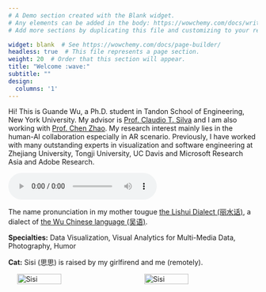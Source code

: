 ```yaml
---
# A Demo section created with the Blank widget.
# Any elements can be added in the body: https://wowchemy.com/docs/writing-markdown-latex/
# Add more sections by duplicating this file and customizing to your requirements.

widget: blank  # See https://wowchemy.com/docs/page-builder/
headless: true  # This file represents a page section.
weight: 20  # Order that this section will appear.
title: "Welcome :wave:"
subtitle: ""
design:
  columns: '1'
---
```

Hi! This is Guande Wu, a Ph.D. student in Tandon School of Engineering, New York University. My advisor is [Prof. Claudio T. Silva](https://vgc.poly.edu/~csilva/) and I am also working with [Prof. Chen Zhao](http://www.chenz.umiacs.io). My research interest mainly lies in the human-AI collaboration especially in AR scenario. Previously, I have worked with many outstanding experts in visualization and software engineering at Zhejiang University, Tongji University, UC Davis and Microsoft Research Asia and Adobe Research.
<!-- Hi! This is Guande Wu, a Ph.D. student in Tandon School of Engineering, New York University. My advisor is [Prof. Claudio T. Silva](https://vgc.poly.edu/~csilva/). I am really interested in aiding visualization design process by machine learning approaches. Previously, I have worked with many outstanding experts in visualization and software engineering at Zhejiang University, Tongji University, UC Davis and Microsoft Research Asia and Adobe Research. -->

<div class="audio-row">
<audio class="audio-md" controls >
  <source src="/audio/pronunciation.m4a" type="audio/mpeg">
  Your browser does not support the audio element.
</audio>
<p class="audio-caption">The name pronunciation in my mother tougue <a href="https://en.wikipedia.org/wiki/Lishui">the Lishui Dialect (丽水话)</a>, a dialect of <a href="https://en.wikipedia.org/wiki/Wu_Chinese"> the Wu Chinese language (吴语)</a>.</p>
</div>

**Specialties:** Data Visualization, Visual Analytics for Multi-Media Data, Photography, Humor


**Cat:**
Sisi (思思) is raised by my girlfirend and me (remotely).
<div style="display: flex; justify-content: space-around; align-items: center;">
  <img src="images/sisi_2.png" alt="Sisi" style="width: 42%; margin-right: 2%;" />
  <img src="images/sisi_1.png" alt="Sisi" style="width: 42%;" />
</div>

<br>
<!-- ![Sisi](sisi_1.png) -->

